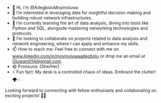 - 👋 Hi, I’m @AdegboluMoyinoluwa
- 👀 I’m interested in leveraging data for insightful decision-making and building robust network infrastructures.
- 🌱 I’m currently learning the art of data analysis, diving into tools like Python and SQL, alongside mastering networking technologies and protocols.
- 💞️ I’m looking to collaborate on projects related to data analysis and network engineering, where I can apply and enhance my skills.
- 📫 How to reach me: Feel free to connect with me on www.linkedin.com/in/moyinoluwaadegbolu or drop me an email at Oluwam014@gmail.com.
- 😄 Pronouns: [She/Her]
- ⚡ Fun fact: My desk is a controlled chaos of ideas. Embrace the clutter! 🌪️💡.

Looking forward to connecting with fellow enthusiasts and collaborating on exciting projects! 🚀✨


<!---
AdegboluMoyinoluwa/AdegboluMoyinoluwa is a ✨ special ✨ repository because its `README.md` (this file) appears on your GitHub profile.
You can click the Preview link to take a look at your changes.
--->
